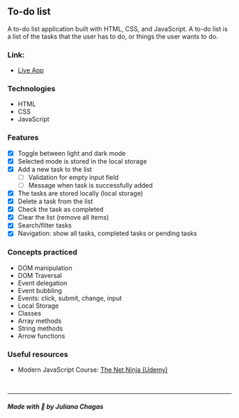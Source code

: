 ## To-do list

A to-do list application built with HTML, CSS, and JavaScript. A to-do list is a list of the tasks that the user has to do, or things the user wants to do.

### Link:

- [Live App](https://julianachagas.github.io/todo-list/)

### Technologies

- HTML
- CSS
- JavaScript

### Features

- [x] Toggle between light and dark mode
- [x] Selected mode is stored in the local storage
- [x] Add a new task to the list
  - [ ] Validation for empty input field
  - [ ] Message when task is successfully added
- [x] The tasks are stored locally (local storage)
- [x] Delete a task from the list
- [x] Check the task as completed
- [x] Clear the list (remove all items)
- [x] Search/filter tasks
- [x] Navigation: show all tasks, completed tasks or pending tasks

### Concepts practiced

- DOM manipulation
- DOM Traversal
- Event delegation
- Event bubbling
- Events: click, submit, change, input
- Local Storage
- Classes
- Array methods
- String methods
- Arrow functions

### Useful resources

- Modern JavaScript Course: [The Net Ninja (Udemy)](https://www.udemy.com/course/modern-javascript-from-novice-to-ninja/)

<br>

---

##### Made with 💜 by Juliana Chagas
